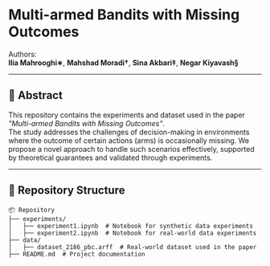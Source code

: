 # Multi-armed Bandits with Missing Outcomes  

Authors:  
**Ilia Mahrooghi∗**, **Mahshad Moradi†**, **Sina Akbari‡**, **Negar Kiyavash§**

---

## 📄 Abstract  

This repository contains the experiments and dataset used in the paper *"Multi-armed Bandits with Missing Outcomes"*.  
The study addresses the challenges of decision-making in environments where the outcome of certain actions (arms) is occasionally missing. We propose a novel approach to handle such scenarios effectively, supported by theoretical guarantees and validated through experiments.

---

## 📂 Repository Structure  

```plaintext
📦 Repository  
├── experiments/  
│   ├── experiment1.ipynb  # Notebook for synthetic data experiments  
│   ├── experiment2.ipynb  # Notebook for real-world data experiments  
├── data/  
│   ├── dataset_2186_pbc.arff  # Real-world dataset used in the paper  
├── README.md  # Project documentation  
